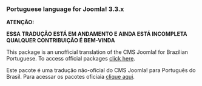 <h3>Portuguese language for Joomla! 3.3.x</h3>

<strong>ATENÇÃO:</strong>

<strong>ESSA TRADUÇÃO ESTÁ EM ANDAMENTO E AINDA ESTÁ INCOMPLETA</strong>
<strong>QUALQUER CONTRIBUIÇÃO É BEM-VINDA</strong>

This package is an unofficial translation of the CMS Joomla! for Brazilian Portuguese. To access official packages [click here](http://joomlacode.org/gf/project/jtranslation3_x/frs/?action=FrsReleaseBrowse&frs_package_id=6437).

Este pacote é uma tradução não-oficial do CMS Joomla! para Português do Brasil. Para acessar os pacotes oficiaia [clique aqui](http://joomlacode.org/gf/project/jtranslation3_x/frs/?action=FrsReleaseBrowse&frs_package_id=6437).

